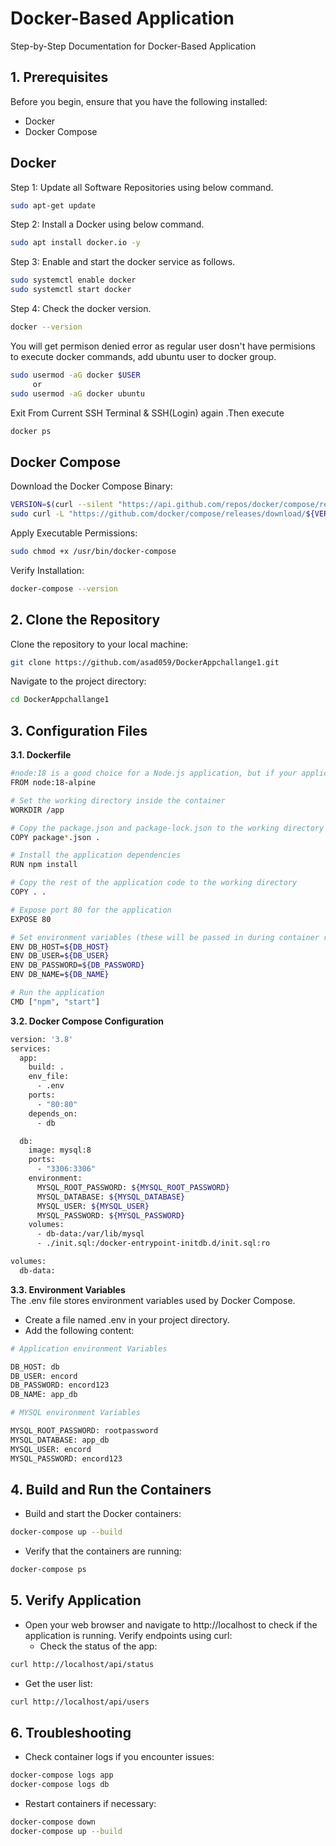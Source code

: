 
# Docker-Based Application

Step-by-Step Documentation for Docker-Based Application



## 1. Prerequisites

Before you begin, ensure that you have the following installed:

 - Docker
 - Docker Compose



## Docker 
Step 1: Update all Software Repositories using below command.

```bash
sudo apt-get update

```

Step 2: Install a Docker using below command.

```bash
sudo apt install docker.io -y

```
Step 3: Enable and start the docker service as follows.

```bash
sudo systemctl enable docker
sudo systemctl start docker

```

Step 4: Check the  docker version.

```bash
docker --version

```

You will get permison denied error as regular user dosn't have permisions to execute docker commands, add ubuntu user to docker group.

```bash
sudo usermod -aG docker $USER
     or 
sudo usermod -aG docker ubuntu

```
Exit From Current SSH Terminal & SSH(Login) again .Then execute

```bash
docker ps

```

## Docker Compose

Download the Docker Compose Binary:

```bash
VERSION=$(curl --silent "https://api.github.com/repos/docker/compose/releases/latest" | grep -oP '"tag_name": "\K(.*)(?=")')
sudo curl -L "https://github.com/docker/compose/releases/download/${VERSION}/docker-compose-$(uname -s)-$(uname -m)" -o /usr/bin/docker-compose

```

Apply Executable Permissions:
```bash
sudo chmod +x /usr/bin/docker-compose

```

Verify Installation:
```bash
docker-compose --version


```

## 2. Clone the Repository

Clone the repository to your local machine:

```bash
git clone https://github.com/asad059/DockerAppchallange1.git

```

Navigate to the project directory:
```bash
cd DockerAppchallange1

```
## 3. Configuration Files
**3.1. Dockerfile**
```bash
#node:18 is a good choice for a Node.js application, but if your application can work with a slimmer image like node:18-alpine, consider using it to reduce the image size
FROM node:18-alpine

# Set the working directory inside the container
WORKDIR /app

# Copy the package.json and package-lock.json to the working directory
COPY package*.json .

# Install the application dependencies
RUN npm install

# Copy the rest of the application code to the working directory
COPY . .

# Expose port 80 for the application
EXPOSE 80

# Set environment variables (these will be passed in during container run)
ENV DB_HOST=${DB_HOST}
ENV DB_USER=${DB_USER}
ENV DB_PASSWORD=${DB_PASSWORD}
ENV DB_NAME=${DB_NAME}

# Run the application
CMD ["npm", "start"]

```

**3.2. Docker Compose Configuration**
```bash
version: '3.8'
services:
  app:
    build: .
    env_file:
      - .env
    ports:
      - "80:80"
    depends_on:
      - db

  db:
    image: mysql:8
    ports:
      - "3306:3306"
    environment:
      MYSQL_ROOT_PASSWORD: ${MYSQL_ROOT_PASSWORD}
      MYSQL_DATABASE: ${MYSQL_DATABASE}
      MYSQL_USER: ${MYSQL_USER}
      MYSQL_PASSWORD: ${MYSQL_PASSWORD}
    volumes:
      - db-data:/var/lib/mysql
      - ./init.sql:/docker-entrypoint-initdb.d/init.sql:ro

volumes:
  db-data:
```
**3.3. Environment Variables**  
The .env file stores environment variables used by Docker Compose.  
* Create a file named .env in your project directory.  
* Add the following content:
```bash
# Application environment Variables

DB_HOST: db
DB_USER: encord
DB_PASSWORD: encord123
DB_NAME: app_db

# MYSQL environment Variables

MYSQL_ROOT_PASSWORD: rootpassword
MYSQL_DATABASE: app_db
MYSQL_USER: encord
MYSQL_PASSWORD: encord123
```
## 4. Build and Run the Containers
* Build and start the Docker containers:
```bash
docker-compose up --build
```
* Verify that the containers are running:
```bash
docker-compose ps
```
## 5. Verify Application

* Open your web browser and navigate to http://localhost to check if the application is running.
 Verify endpoints using curl:
  * Check the status of the app:
```bash
curl http://localhost/api/status

```
* Get the user list:
```bash
curl http://localhost/api/users
```
## 6. Troubleshooting
* Check container logs if you encounter issues:
```bash
docker-compose logs app
docker-compose logs db

```
* Restart containers if necessary:
```bash
docker-compose down
docker-compose up --build

```
